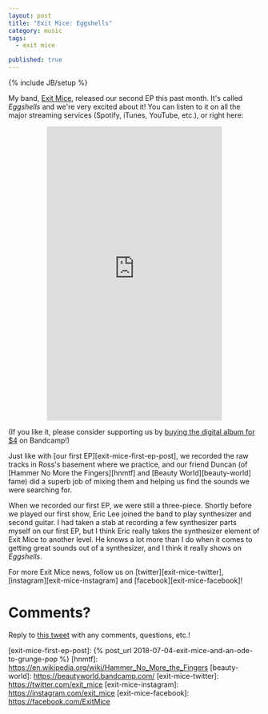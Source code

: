 ```yaml
---
layout: post
title: "Exit Mice: Eggshells"
category: music
tags:
  - exit mice

published: true
---
```


{% include JB/setup %}

My band, [Exit Mice][exit-mice], released our second EP this past month. It's
called _Eggshells_ and we're very excited about it! You can listen to it on all
the major streaming services (Spotify, iTunes, YouTube, etc.), or right here:

<center>
<iframe style="border: 0; width: 350px; height: 588px;" src="https://bandcamp.com/EmbeddedPlayer/album=3402941384/size=large/bgcol=ffffff/linkcol=63b2cc/transparent=true/" seamless><a href="http://exitmice.bandcamp.com/album/eggshells">Eggshells by Exit Mice</a></iframe>
</center>

(If you like it, please consider supporting us by [buying the digital album for
$4][buy-eggshells] on Bandcamp!)

Just like with [our first EP][exit-mice-first-ep-post], we recorded the raw
tracks in Ross's basement where we practice, and our friend Duncan (of [Hammer
No More the Fingers][hnmtf] and [Beauty World][beauty-world] fame) did a superb
job of mixing them and helping us find the sounds we were searching for.

When we recorded our first EP, we were still a three-piece. Shortly before we
played our first show, Eric Lee joined the band to play synthesizer and second
guitar. I had taken a stab at recording a few synthesizer parts myself on our
first EP, but I think Eric really takes the synthesizer element of Exit Mice to
another level. He knows a lot more than I do when it comes to getting great
sounds out of a synthesizer, and I think it really shows on _Eggshells_.

For more Exit Mice news, follow us on [twitter][exit-mice-twitter],
[instagram][exit-mice-instagram] and [facebook][exit-mice-facebook]!

# Comments?

Reply to [this tweet][tweet] with any comments, questions, etc.!

[tweet]: https://twitter.com/dave_yarwood/status/1221102544606375938

[exit-mice]: http://exitmice.com
[buy-eggshells]: https://exitmice.bandcamp.com/album/eggshells
[exit-mice-first-ep-post]: {% post_url 2018-07-04-exit-mice-and-an-ode-to-grunge-pop %}
[hnmtf]: https://en.wikipedia.org/wiki/Hammer_No_More_the_Fingers
[beauty-world]: https://beautyworld.bandcamp.com/
[exit-mice-twitter]: https://twitter.com/exit_mice
[exit-mice-instagram]: https://instagram.com/exit_mice
[exit-mice-facebook]: https://facebook.com/ExitMice
